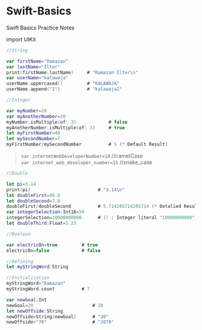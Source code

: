 # Swift-Basics
Swift Basics Practice Notes

import UIKit

```swift
//String

var firstName="Ramazan"
var lastName="İlter"
print(firstName,lastName)     # "Ramazan İlter\n"
var userName="kalawaja"
userName.uppercased()         # "KALAWAJA"
userName.append("1")          # "kalawaja1"
```

```swift
//Integer

var myNumber=20
var myAnotherNumber=30
myNumber.isMultiple(of: 3)            # false
myAnotherNumber.isMultiple(of: 3)     # true
let myFirstNumber=40
let mySecondNumber=7
myFirstNumber/mySecondNumber          # 5 (* Default Result)
```
> `var internetWebDeveloperNumber=10`       //camelCase  
> `var internet_web_developer_number=15`    //snake_case

```swift
//Double

let pi=3.14
print(pi)                         # "3.14\n"
let doubleFirst=40.0
let doubleSecond=7.0
doubleFirst/doubleSecond          # 5.714285714285714 (* Detalied Result)
var integerSelection:Int16=50     
integerSelection=10000000000      # (! : Integer literal '10000000000' overflows when stored into 'Int16')
let doubleThird:Float=5.23
```

```swift
//Boolean

var electricOn=true         # true
electricOn=false            # false
```

```swift
//Defining
let myStringWord:String

//Initialization
myStringWord="Ramazan"
myStringWord.count          # 7
```

```swift
var newGoal:Int
newGoal=20                      # 20
let newOffside:String
newOffside=String(newGoal)      # "20"
newOffside+"70"                 # "2070"
```

